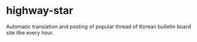 # highway-star
Automatic translation and posting of popular thread of Korean bulletin board site ilbe every hour.
